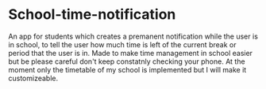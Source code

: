 # School-time-notification
An app for students which creates a premanent notification while the user is in school, to tell the user how much time is left of the current break or period that the user is in.
Made to make time management in school easier but be please careful don't keep constatnly checking your phone.
At the moment only the timetable of my school is implemented but I will make it customizeable.
